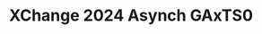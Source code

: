 ---
title: XChange 2024 Asynch GAxTS0
redirect_to: https://youtu.be/8lpk1IOyWUs
redirect_from: 
  - /XC24FaciGAxTS0
  - /xc24facigaxts0
---
